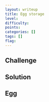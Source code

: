 ```yaml
---
layout: writeup
title: Egg storage
level:
difficulty:
points:
categories: []
tags: []
flag:
---
```

## Challenge

## Solution

## Egg

